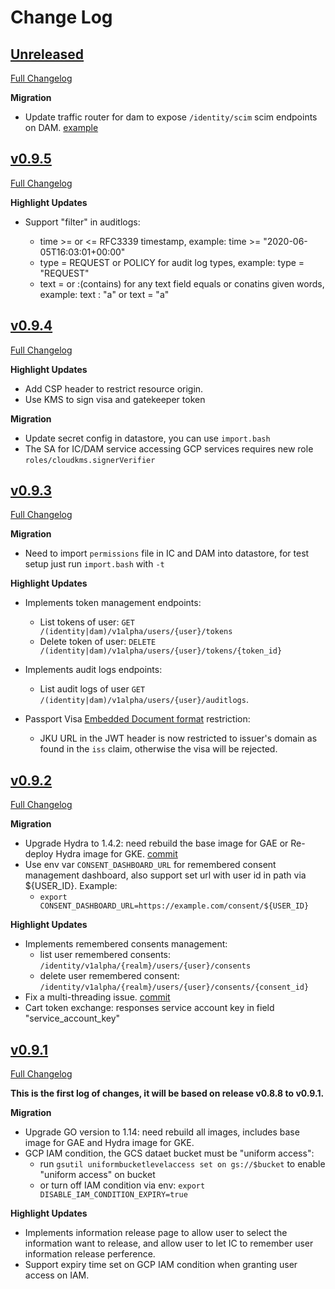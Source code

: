 # Change Log

## [Unreleased](https://github.com/GoogleCloudPlatform/healthcare-federated-access-services/tree/HEAD)

[Full Changelog](https://github.com/GoogleCloudPlatform/healthcare-federated-access-services/compare/v0.9.5...HEAD)

**Migration**

* Update traffic router for dam to expose `/identity/scim` scim endpoints on DAM. [example](https://github.com/GoogleCloudPlatform/healthcare-federated-access-services/blob/master/deploy/build-templates/dam/nginx.conf)

## [v0.9.5](https://github.com/GoogleCloudPlatform/healthcare-federated-access-services/tree/v0.9.5)

[Full Changelog](https://github.com/GoogleCloudPlatform/healthcare-federated-access-services/compare/v0.9.4...v0.9.5)

**Highlight Updates**

* Support "filter" in auditlogs:

  * time >= or <= RFC3339 timestamp, example: time >= "2020-06-05T16:03:01+00:00"
  * type = REQUEST or POLICY for audit log types, example: type = "REQUEST"
  * text = or :(contains) for any text field equals or conatins given words, example: text : "a" or text = "a"

## [v0.9.4](https://github.com/GoogleCloudPlatform/healthcare-federated-access-services/tree/v0.9.4)

[Full Changelog](https://github.com/GoogleCloudPlatform/healthcare-federated-access-services/compare/v0.9.3...v0.9.4)

**Highlight Updates**

* Add CSP header to restrict resource origin.
* Use KMS to sign visa and gatekeeper token

**Migration**

* Update secret config in datastore, you can use `import.bash`
* The SA for IC/DAM service accessing GCP services requires new role `roles/cloudkms.signerVerifier`

## [v0.9.3](https://github.com/GoogleCloudPlatform/healthcare-federated-access-services/tree/v0.9.3)

[Full Changelog](https://github.com/GoogleCloudPlatform/healthcare-federated-access-services/compare/v0.9.2...v0.9.3)

**Migration**

* Need to import `permissions` file in IC and DAM into datastore, for test setup just run `import.bash` with `-t`

**Highlight Updates**

* Implements token management endpoints:

  * List tokens of user: `GET /(identity|dam)/v1alpha/users/{user}/tokens`
  * Delete token of user: `DELETE /(identity|dam)/v1alpha/users/{user}/tokens/{token_id}`

* Implements audit logs endpoints:

  * List audit logs of user `GET /(identity|dam)/v1alpha/users/{user}/auditlogs`.

* Passport Visa [Embedded Document format](https://github.com/ga4gh/data-security/blob/master/AAI/AAIConnectProfile.md#embedded-document-token-format) restriction:

     * JKU URL in the JWT header is now restricted to issuer's domain as found in the `iss` claim, otherwise the visa will be rejected.

## [v0.9.2](https://github.com/GoogleCloudPlatform/healthcare-federated-access-services/tree/v0.9.2)

[Full Changelog](https://github.com/GoogleCloudPlatform/healthcare-federated-access-services/compare/v0.9.1...v0.9.2)

**Migration**

* Upgrade Hydra to 1.4.2: need rebuild the base image for GAE or Re-deploy Hydra image for GKE. [commit](https://github.com/GoogleCloudPlatform/healthcare-federated-access-services/commit/d7e34f2c8c27de83e6c98620ca391b48a679e5b0)
* Use env var `CONSENT_DASHBOARD_URL` for remembered consent management dashboard, also support set url with user id in path via ${USER_ID}. Example:
  * `export CONSENT_DASHBOARD_URL=https://example.com/consent/${USER_ID}`

**Highlight Updates**

* Implements remembered consents management:
  * list user remembered consents: `/identity/v1alpha/{realm}/users/{user}/consents`
  * delete user remembered consent: `/identity/v1alpha/{realm}/users/{user}/consents/{consent_id}`
* Fix a multi-threading issue. [commit](https://github.com/GoogleCloudPlatform/healthcare-federated-access-services/commit/8aa9c49cc7cef5329bb1eef523b66573d864fe71)
* Cart token exchange: responses service account key in field "service_account_key"

## [v0.9.1](https://github.com/GoogleCloudPlatform/healthcare-federated-access-services/tree/v0.9.1)

[Full Changelog](https://github.com/GoogleCloudPlatform/healthcare-federated-access-services/compare/v0.8.8...v0.9.1)

**This is the first log of changes, it will be based on release v0.8.8 to v0.9.1.**

**Migration**

* Upgrade GO version to 1.14: need rebuild all images, includes base image for GAE and Hydra image for GKE.
* GCP IAM condition, the GCS dataet bucket must be "uniform access":
  * run `gsutil uniformbucketlevelaccess set on gs://$bucket` to enable "uniform access" on bucket
  * or turn off IAM condition via env: `export DISABLE_IAM_CONDITION_EXPIRY=true`

**Highlight Updates**

* Implements information release page to allow user to select the information want to release, and allow user to let IC to remember user information release perference.
* Support expiry time set on GCP IAM condition when granting user access on IAM.

